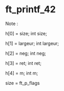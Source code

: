 # ft_printf_42


Note :

h[0] = size;
  int		size;
  
h[1] = largeur;
	int		largeur;

h[2] = neg;
	int		neg;
  
h[3] = ret;
	int		ret;
  
h[4] = m;
	int		m;


size = ft_p_flags
